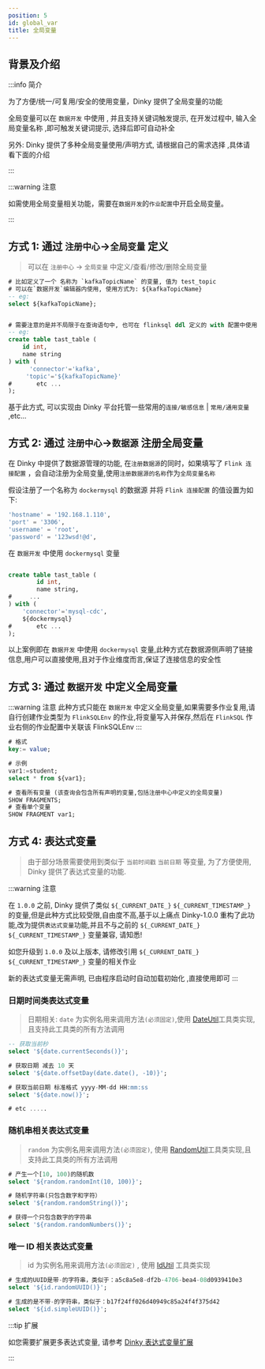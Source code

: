 ```yaml
---
position: 5
id: global_var
title: 全局变量
---
```


## 背景及介绍
:::info 简介

为了方便/统一/可复用/安全的使用变量，Dinky 提供了全局变量的功能

全局变量可以在 `数据开发` 中使用 , 并且支持关键词触发提示, 在开发过程中, 输入全局变量名称 ,即可触发关键词提示, 选择后即可自动补全

另外: Dinky 提供了多种全局变量使用/声明方式, 请根据自己的需求选择 ,具体请看下面的介绍

:::



:::warning 注意

如需使用全局变量相关功能，需要在`数据开发`的`作业配置`中开启全局变量。

:::



## 方式 1: 通过 `注册中心`->`全局变量` 定义

> 可以在 `注册中心` -> `全局变量` 中定义/查看/修改/删除全局变量

```sql
# 比如定义了一个 名称为 `kafkaTopicName` 的变量, 值为 test_topic
# 可以在`数据开发`编辑器内使用, 使用方式为: ${kafkaTopicName}
-- eg:
select ${kafkaTopicName};


# 需要注意的是并不局限于在查询语句中, 也可在 flinksql ddl 定义的 with 配置中使用
-- eg:
create table tast_table (
    id int,
    name string
) with (
      'connector'='kafka',
     'topic'='${kafkaTopicName}'
#       etc ...
);

```
基于此方式, 可以实现由 Dinky 平台托管一些常用的`连接/敏感信息` | `常用/通用变量` ,etc...


## 方式 2: 通过 `注册中心`->`数据源` 注册全局变量

在 Dinky 中提供了数据源管理的功能, 在`注册数据源`的同时，如果填写了 `Flink 连接配置` ，会自动注册为全局变量,使用`注册数据源的名称`作为`全局变量名称`

假设注册了一个名称为 `dockermysql` 的数据源 并将 `Flink 连接配置` 的值设置为如下:
```sql
'hostname' = '192.168.1.110',
'port' = '3306',
'username' = 'root',
'password' = '123wsd!@d',
```

在 `数据开发` 中使用 `dockermysql` 变量
```sql

create table tast_table (
        id int,
        name string,
#     ...
) with (
    'connector'='mysql-cdc',
    ${dockermysql}
#       etc ...
);
```
以上案例即在 `数据开发` 中使用 `dockermysql` 变量,此种方式在数据源侧声明了链接信息,用户可以直接使用,且对于作业维度而言,保证了连接信息的安全性




## 方式 3: 通过 `数据开发` 中定义全局变量

:::warning 注意
此种方式只能在 `数据开发` 中定义全局变量,如果需要多作业复用,请自行创建作业类型为 `FlinkSQLEnv` 的作业,将变量写入并保存,然后在 `FlinkSQL` 作业右侧的作业配置中关联该 FlinkSQLEnv
:::
```sql map=sql
# 格式
key:= value;

# 示例
var1:=student;
select * from ${var1};

# 查看所有变量 (该查询会包含所有声明的变量,包括注册中心中定义的全局变量)
SHOW FRAGMENTS;
# 查看单个变量
SHOW FRAGMENT var1;
```

## 方式 4: 表达式变量

> 由于部分场景需要使用到类似于 `当前时间戳` `当前日期` 等变量, 为了方便使用, Dinky 提供了表达式变量的功能.


:::warning 注意

在 `1.0.0` 之前, Dinky 提供了类似 `${_CURRENT_DATE_}` `${_CURRENT_TIMESTAMP_}` 的变量,但是此种方式比较受限,自由度不高,基于以上痛点 Dinky-1.0.0 重构了此功能,改为提供`表达式变量`功能,并且不与之前的 `${_CURRENT_DATE_}` `${_CURRENT_TIMESTAMP_}` 变量兼容, 请知悉!

如您升级到 `1.0.0` 及以上版本, 请修改引用 `${_CURRENT_DATE_}` `${_CURRENT_TIMESTAMP_}` 变量的相关作业

新的表达式变量无需声明, 已由程序启动时自动加载初始化 ,直接使用即可
:::

### 日期时间类表达式变量

> 日期相关: `date` 为实例名用来调用方法`(必须固定)`,使用 [DateUtil](https://doc.hutool.cn/pages/DateUtil/)工具类实现,且支持此工具类的所有方法调用


```sql
-- 获取当前秒
select '${date.currentSeconds()}';

# 获取日期 减去 10 天
select '${date.offsetDay(date.date(), -10)}';

# 获取当前日期 标准格式 yyyy-MM-dd HH:mm:ss
select '${date.now()}';

# etc .....

```




### 随机串相关表达式变量

> `random` 为实例名用来调用方法`(必须固定)`, 使用 [RandomUtil](https://doc.hutool.cn/pages/RandomUtil/)工具类实现,且支持此工具类的所有方法调用

```sql
# 产生一个[10, 100)的随机数
select '${random.randomInt(10, 100)}';

# 随机字符串(只包含数字和字符）
select '${random.randomString()}';

# 获得一个只包含数字的字符串
select '${random.randomNumbers()}';

```

### 唯一 ID 相关表达式变量

> id 为实例名用来调用方法`(必须固定)` , 使用 [IdUtil](https://doc.hutool.cn/pages/IdUtil/) 工具类实现

```sql
# 生成的UUID是带-的字符串，类似于：a5c8a5e8-df2b-4706-bea4-08d0939410e3
select '${id.randomUUID()}';

# 生成的是不带-的字符串，类似于：b17f24ff026d40949c85a24f4f375d42
select '${id.simpleUUID()}';
```

:::tip 扩展

如您需要扩展更多表达式变量, 请参考 [Dinky 表达式变量扩展](../../extend/function_expansion/global_var_ext)

:::